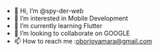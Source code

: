 - 👋 Hi, I’m @spy-der-web
- 👀 I’m interested in Mobile Development
- 🌱 I’m currently learning Flutter
- 💞️ I’m looking to collaborate on GOOGLE
- 📫 How to reach me :oborjoyamara@gmail.com

<!---
spy-der-web/spy-der-web is a ✨ special ✨ repository because its `README.md` (this file) appears on your GitHub profile.
You can click the Preview link to take a look at your changes.
--->
